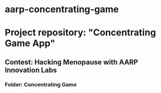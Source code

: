 # aarp-concentrating-game
# Project repository: "Concentrating Game App"
## Contest: Hacking Menopause with AARP Innovation Labs
### Folder: Concentrating Game 
